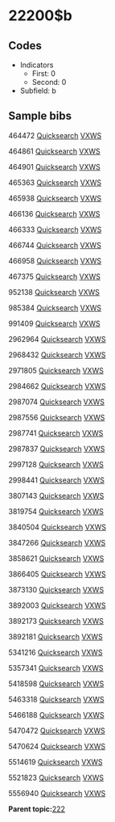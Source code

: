 # 22200$b

## Codes

-   Indicators
    -   First: 0
    -   Second: 0
-   Subfield: b

## Sample bibs

464472 [Quicksearch](https://search.library.yale.edu/catalog/464472) [VXWS](http://prodorbis.library.yale.edu:7014/vxws/GetHoldingsService?bibId=464472)

464861 [Quicksearch](https://search.library.yale.edu/catalog/464861) [VXWS](http://prodorbis.library.yale.edu:7014/vxws/GetHoldingsService?bibId=464861)

464901 [Quicksearch](https://search.library.yale.edu/catalog/464901) [VXWS](http://prodorbis.library.yale.edu:7014/vxws/GetHoldingsService?bibId=464901)

465363 [Quicksearch](https://search.library.yale.edu/catalog/465363) [VXWS](http://prodorbis.library.yale.edu:7014/vxws/GetHoldingsService?bibId=465363)

465938 [Quicksearch](https://search.library.yale.edu/catalog/465938) [VXWS](http://prodorbis.library.yale.edu:7014/vxws/GetHoldingsService?bibId=465938)

466136 [Quicksearch](https://search.library.yale.edu/catalog/466136) [VXWS](http://prodorbis.library.yale.edu:7014/vxws/GetHoldingsService?bibId=466136)

466333 [Quicksearch](https://search.library.yale.edu/catalog/466333) [VXWS](http://prodorbis.library.yale.edu:7014/vxws/GetHoldingsService?bibId=466333)

466744 [Quicksearch](https://search.library.yale.edu/catalog/466744) [VXWS](http://prodorbis.library.yale.edu:7014/vxws/GetHoldingsService?bibId=466744)

466958 [Quicksearch](https://search.library.yale.edu/catalog/466958) [VXWS](http://prodorbis.library.yale.edu:7014/vxws/GetHoldingsService?bibId=466958)

467375 [Quicksearch](https://search.library.yale.edu/catalog/467375) [VXWS](http://prodorbis.library.yale.edu:7014/vxws/GetHoldingsService?bibId=467375)

952138 [Quicksearch](https://search.library.yale.edu/catalog/952138) [VXWS](http://prodorbis.library.yale.edu:7014/vxws/GetHoldingsService?bibId=952138)

985384 [Quicksearch](https://search.library.yale.edu/catalog/985384) [VXWS](http://prodorbis.library.yale.edu:7014/vxws/GetHoldingsService?bibId=985384)

991409 [Quicksearch](https://search.library.yale.edu/catalog/991409) [VXWS](http://prodorbis.library.yale.edu:7014/vxws/GetHoldingsService?bibId=991409)

2962964 [Quicksearch](https://search.library.yale.edu/catalog/2962964) [VXWS](http://prodorbis.library.yale.edu:7014/vxws/GetHoldingsService?bibId=2962964)

2968432 [Quicksearch](https://search.library.yale.edu/catalog/2968432) [VXWS](http://prodorbis.library.yale.edu:7014/vxws/GetHoldingsService?bibId=2968432)

2971805 [Quicksearch](https://search.library.yale.edu/catalog/2971805) [VXWS](http://prodorbis.library.yale.edu:7014/vxws/GetHoldingsService?bibId=2971805)

2984662 [Quicksearch](https://search.library.yale.edu/catalog/2984662) [VXWS](http://prodorbis.library.yale.edu:7014/vxws/GetHoldingsService?bibId=2984662)

2987074 [Quicksearch](https://search.library.yale.edu/catalog/2987074) [VXWS](http://prodorbis.library.yale.edu:7014/vxws/GetHoldingsService?bibId=2987074)

2987556 [Quicksearch](https://search.library.yale.edu/catalog/2987556) [VXWS](http://prodorbis.library.yale.edu:7014/vxws/GetHoldingsService?bibId=2987556)

2987741 [Quicksearch](https://search.library.yale.edu/catalog/2987741) [VXWS](http://prodorbis.library.yale.edu:7014/vxws/GetHoldingsService?bibId=2987741)

2987837 [Quicksearch](https://search.library.yale.edu/catalog/2987837) [VXWS](http://prodorbis.library.yale.edu:7014/vxws/GetHoldingsService?bibId=2987837)

2997128 [Quicksearch](https://search.library.yale.edu/catalog/2997128) [VXWS](http://prodorbis.library.yale.edu:7014/vxws/GetHoldingsService?bibId=2997128)

2998441 [Quicksearch](https://search.library.yale.edu/catalog/2998441) [VXWS](http://prodorbis.library.yale.edu:7014/vxws/GetHoldingsService?bibId=2998441)

3807143 [Quicksearch](https://search.library.yale.edu/catalog/3807143) [VXWS](http://prodorbis.library.yale.edu:7014/vxws/GetHoldingsService?bibId=3807143)

3819754 [Quicksearch](https://search.library.yale.edu/catalog/3819754) [VXWS](http://prodorbis.library.yale.edu:7014/vxws/GetHoldingsService?bibId=3819754)

3840504 [Quicksearch](https://search.library.yale.edu/catalog/3840504) [VXWS](http://prodorbis.library.yale.edu:7014/vxws/GetHoldingsService?bibId=3840504)

3847266 [Quicksearch](https://search.library.yale.edu/catalog/3847266) [VXWS](http://prodorbis.library.yale.edu:7014/vxws/GetHoldingsService?bibId=3847266)

3858621 [Quicksearch](https://search.library.yale.edu/catalog/3858621) [VXWS](http://prodorbis.library.yale.edu:7014/vxws/GetHoldingsService?bibId=3858621)

3866405 [Quicksearch](https://search.library.yale.edu/catalog/3866405) [VXWS](http://prodorbis.library.yale.edu:7014/vxws/GetHoldingsService?bibId=3866405)

3873130 [Quicksearch](https://search.library.yale.edu/catalog/3873130) [VXWS](http://prodorbis.library.yale.edu:7014/vxws/GetHoldingsService?bibId=3873130)

3892003 [Quicksearch](https://search.library.yale.edu/catalog/3892003) [VXWS](http://prodorbis.library.yale.edu:7014/vxws/GetHoldingsService?bibId=3892003)

3892173 [Quicksearch](https://search.library.yale.edu/catalog/3892173) [VXWS](http://prodorbis.library.yale.edu:7014/vxws/GetHoldingsService?bibId=3892173)

3892181 [Quicksearch](https://search.library.yale.edu/catalog/3892181) [VXWS](http://prodorbis.library.yale.edu:7014/vxws/GetHoldingsService?bibId=3892181)

5341216 [Quicksearch](https://search.library.yale.edu/catalog/5341216) [VXWS](http://prodorbis.library.yale.edu:7014/vxws/GetHoldingsService?bibId=5341216)

5357341 [Quicksearch](https://search.library.yale.edu/catalog/5357341) [VXWS](http://prodorbis.library.yale.edu:7014/vxws/GetHoldingsService?bibId=5357341)

5418598 [Quicksearch](https://search.library.yale.edu/catalog/5418598) [VXWS](http://prodorbis.library.yale.edu:7014/vxws/GetHoldingsService?bibId=5418598)

5463318 [Quicksearch](https://search.library.yale.edu/catalog/5463318) [VXWS](http://prodorbis.library.yale.edu:7014/vxws/GetHoldingsService?bibId=5463318)

5466188 [Quicksearch](https://search.library.yale.edu/catalog/5466188) [VXWS](http://prodorbis.library.yale.edu:7014/vxws/GetHoldingsService?bibId=5466188)

5470472 [Quicksearch](https://search.library.yale.edu/catalog/5470472) [VXWS](http://prodorbis.library.yale.edu:7014/vxws/GetHoldingsService?bibId=5470472)

5470624 [Quicksearch](https://search.library.yale.edu/catalog/5470624) [VXWS](http://prodorbis.library.yale.edu:7014/vxws/GetHoldingsService?bibId=5470624)

5514619 [Quicksearch](https://search.library.yale.edu/catalog/5514619) [VXWS](http://prodorbis.library.yale.edu:7014/vxws/GetHoldingsService?bibId=5514619)

5521823 [Quicksearch](https://search.library.yale.edu/catalog/5521823) [VXWS](http://prodorbis.library.yale.edu:7014/vxws/GetHoldingsService?bibId=5521823)

5556940 [Quicksearch](https://search.library.yale.edu/catalog/5556940) [VXWS](http://prodorbis.library.yale.edu:7014/vxws/GetHoldingsService?bibId=5556940)

**Parent topic:**[222](../../tags/222/222.md)

